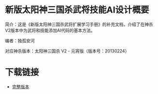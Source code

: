 # 新版太阳神三国杀武将技能AI设计概要

简介：这是《新版太阳神三国杀武将扩展学习手册》的补充文档，介绍了在神杀V2版本中为武将和技能添加AI代码的基本方法。

编者：独孤安河

对应神杀版本：太阳神三国杀 V2 - 元宵版（版本号：20130224）

# 下载链接

- [完整版本](https://github.com/DGAH-works/QSgsAIDoc-General/archive/20130224.zip)
